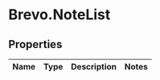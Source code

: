 # Brevo.NoteList

## Properties
Name | Type | Description | Notes
------------ | ------------- | ------------- | -------------


